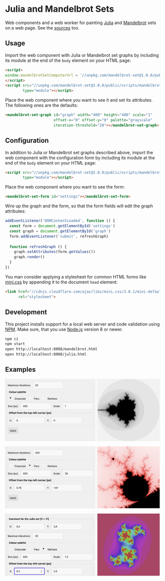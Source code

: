 Julia and Mandelbrot Sets
=========================

Web components and a web worker for painting [Julia] and [Mandelbrot] sets on a web page. See the [sources](public/mandelbrot.html) too.

Usage
-----

Import the web component with Julia or Mandelbrot set graphs by including its module at the end of the `body` element on your HTML page:

```html
<script>
window.mandelbrotSetComputerUrl = '//unpkg.com/mandelbrot-set@1.0.0/public/scripts/computer.js'
</script>
<script src="//unpkg.com/mandelbrot-set@1.0.0/public/scripts/mandelbrot-set-graph.js"
        type="module"></script>
```

Place the web component where you want to see it and set its attributes. The following ones are the defaults:

```html
<mandelbrot-set-graph id="graph" width="400" height="400" scale="1"
                      offset-x="0" offset-y="0" palette="grayscale"
                      iteration-threshold="20"></mandelbrot-set-graph>
```

Configuration
-------------

In addition to Julia or Mandelbrot set graphs described above, import the web component with the configuration form by including its module at the end of the `body` element on your HTML page:

```html
<script src="//unpkg.com/mandelbrot-set@1.0.0/public/scripts/mandelbrot-set-form.js"
        type="module"></script>
```

Place the web component where you want to see the form:

```html
<mandelbrot-set-form id="settings"></mandelbrot-set-form>
```

Wire up the graph and the form, so that the form fields will edit the graph attributes:

```js
addEventListener('DOMContentLoaded', function () {
  const form = document.getElementById('settings')
  const graph = document.getElementById('graph')
  form.addEventListener('submit', refreshGraph)

  function refreshGraph () {
    graph.setAttributes(form.getValues())
    graph.render()
  }
})
```

You man consider applying a stylesheet for common HTML forms like [mini.css] by appending it to the document `head` element:

```html
<link href="//cdnjs.cloudflare.com/ajax/libs/mini.css/3.0.1/mini-default.min.css"
      rel="stylesheet">
```

Development
-----------

This project installs support for a local web server and code validation using [NPM]. Make sure, that you use [Node.js] version 8 or newer.

```sh
npm ci
npm start
open http://localhost:8008/mandelbrot.html
open http://localhost:8008/julia.html
```

Examples
--------

![Grayscale Full Example](https://raw.githubusercontent.com/prantlf/mandelbrot-set/master/mandelbrot-set-grayscale-full.png) 

![Fiery Detail Example](https://raw.githubusercontent.com/prantlf/mandelbrot-set/master/mandelbrot-set-fiery-detail.png) 

![Rainbow Zoom Example](https://raw.githubusercontent.com/prantlf/mandelbrot-set/master/julia-set-rainbow-zoomed.png) 

[Node.js]: http://nodejs.org/
[NPM]: https://www.npmjs.com/
[Julia]: https://prantlf.github.io/mandelbrot-set/public/mandelbrot.html
[Mandelbrot]: https://prantlf.github.io/mandelbrot-set/public/julia.html
[mini.css]: https://minicss.org/
